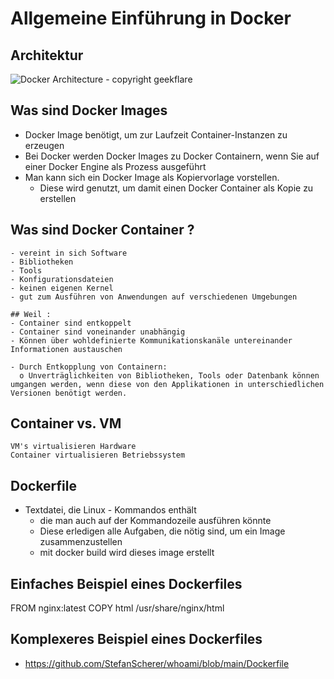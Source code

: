 # Allgemeine Einführung in Docker 

## Architektur 

![Docker Architecture - copyright geekflare](https://geekflare.com/wp-content/uploads/2019/09/docker-architecture-609x270.png)

## Was sind Docker Images 

  * Docker Image benötigt, um zur Laufzeit Container-Instanzen zu erzeugen 
  * Bei Docker werden Docker Images zu Docker Containern, wenn Sie auf einer Docker Engine als Prozess ausgeführt
  * Man kann sich ein Docker Image als Kopiervorlage vorstellen.
    * Diese wird genutzt, um damit einen Docker Container als Kopie zu erstellen   

## Was sind Docker Container ? 

```
- vereint in sich Software
- Bibliotheken 
- Tools 
- Konfigurationsdateien 
- keinen eigenen Kernel 
- gut zum Ausführen von Anwendungen auf verschiedenen Umgebungen 

## Weil :
- Container sind entkoppelt
- Container sind voneinander unabhängig 
- Können über wohldefinierte Kommunikationskanäle untereinander Informationen austauschen

- Durch Entkopplung von Containern:
  o Unverträglichkeiten von Bibliotheken, Tools oder Datenbank können umgangen werden, wenn diese von den Applikationen in unterschiedlichen Versionen benötigt werden.
```

## Container vs. VM 

```
VM's virtualisieren Hardware
Container virtualisieren Betriebssystem 
```

## Dockerfile 

 * Textdatei, die Linux - Kommandos enthält
   * die man auch auf der Kommandozeile ausführen könnte 
   * Diese erledigen alle Aufgaben, die nötig sind, um ein Image zusammenzustellen
   * mit docker build wird dieses image erstellt 

## Einfaches Beispiel eines Dockerfiles

FROM nginx:latest
COPY html /usr/share/nginx/html

## Komplexeres Beispiel eines Dockerfiles 

  * https://github.com/StefanScherer/whoami/blob/main/Dockerfile
